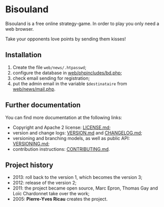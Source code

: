 # Bisouland

Bisouland is a free online strategy-game. In order to play you only need a
web browser.

Take your opponents love points by sending them kisses!

## Installation

 1. Create the file `web/news/.htpasswd`;
 2. configure the database in [web/phpincludes/bd.php](web/phpincludes/bd.php);
 3. check email sending for registration;
 4. put the admin email in the variable `$destinataire`
 	from [web/news/mail.php](web/news/mail.php).

## Further documentation

You can find more documentation at the following links:

 * Copyright and Apache 2 license: [LICENSE.md](LICENSE.md);
 * version and change logs: [VERSION.md](VERSION.md)
   and [CHANGELOG.md](CHANGELOG.md);
 * versioning and branching models,
   as well as public API: [VERSIONING.md](VERSIONING.md);
 * contribution instructions: [CONTRIBUTING.md](CONTRIBUTING.md).

## Project history

 * 2013: roll back to the version 1, which becomes the version 3;
 * 2012: release of the version 2;
 * 2011: the project became open source, Marc Epron, Thomas Gay
   and Loïc Chardonnet take over the work;
 * 2005: **Pierre-Yves Ricau** creates the project.
